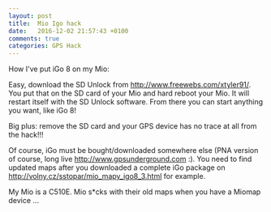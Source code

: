 ```yaml
---
layout: post
title:  Mio Igo hack
date:   2016-12-02 21:57:43 +0100
comments: true
categories: GPS Hack
---
```

How I've put iGo 8 on my Mio:

Easy, download the SD Unlock from <http://www.freewebs.com/xtyler91/>. You put that on the SD card of your Mio and hard reboot your Mio. It will restart itself with the SD Unlock software. From there you can start anything you want, like iGo 8!

Big plus: remove the SD card and your GPS device has no trace at all from the hack!!!

Of course, iGo must be bought/downloaded somewhere else (PNA version of course, long live <http://www.gpsunderground.com> :). You need to find updated maps after you downloaded a complete iGo package on <http://volny.cz/sstopar/mio_mapy_igo8_3.html> for example.

My Mio is a C510E. Mio s*cks with their old maps when you have a Miomap device ...
